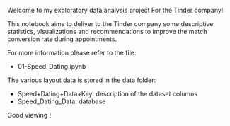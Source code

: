 Welcome to my exploratory data analysis project For the Tinder company!

This notebook aims to deliver to the Tinder company some descriptive statistics, visualizations and recommendations to improve the match conversion rate during appointments.

For more information please refer to the file:
- 01-Speed_Dating.ipynb

The various layout data is stored in the data folder:
- Speed+Dating+Data+Key: description of the dataset columns
- Speed_Dating_Data: database

Good viewing !





